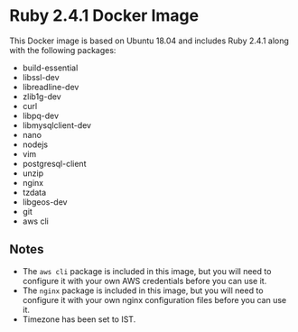 # Ruby 2.4.1 Docker Image

This Docker image is based on Ubuntu 18.04 and includes Ruby 2.4.1 along with the following packages:

- build-essential
- libssl-dev
- libreadline-dev
- zlib1g-dev
- curl
- libpq-dev
- libmysqlclient-dev
- nano
- nodejs
- vim
- postgresql-client
- unzip
- nginx
- tzdata
- libgeos-dev
- git
- aws cli

## Notes

- The `aws cli` package is included in this image, but you will need to configure it with your own AWS credentials before you can use it.
- The `nginx` package is included in this image, but you will need to configure it with your own nginx configuration files before you can use it.
- Timezone has been set to IST.